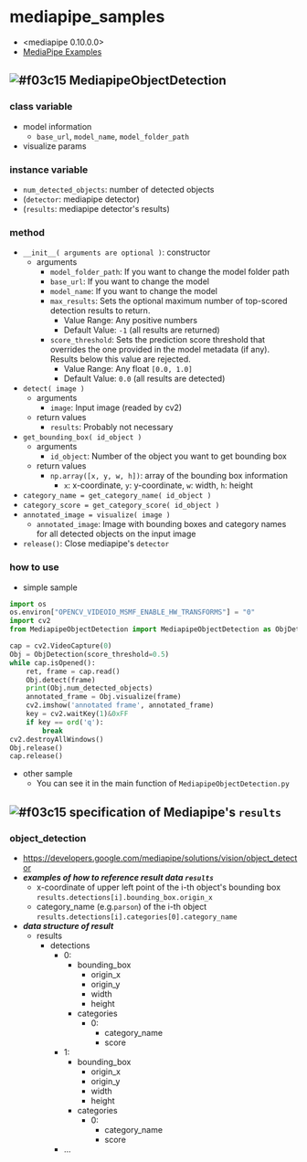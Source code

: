 # mediapipe_samples
- <mediapipe 0.10.0.0>
- [MediaPipe Examples](https://developers.google.com/mediapipe/solutions/examples)



## ![#f03c15](https://via.placeholder.com/15/f03c15/000000?text=+) MediapipeObjectDetection
### class variable
- model information
  - `base_url`, `model_name`, `model_folder_path`
- visualize params
### instance variable
- `num_detected_objects`: number of detected objects
- (`detector`: mediapipe detector)
- (`results`: mediapipe detector's results)
### method
- `__init__( arguments are optional )`: constructor
  - arguments
    - `model_folder_path`: If you want to change the model folder path
    - `base_url`: If you want to change the model
    - `model_name`: If you want to change the model
    - `max_results`: Sets the optional maximum number of top-scored detection results to return.
      - Value Range: Any positive numbers
      - Default Value: `-1` (all results are returned)
    - `score_threshold`: Sets the prediction score threshold that overrides the one provided in the model metadata (if any). Results below this value are rejected.
      - Value Range: Any float `[0.0, 1.0]`
      - Default Value: `0.0` (all results are detected)
- `detect( image )`
  - arguments
    - `image`: Input image (readed by cv2)
  - return values
    - `results`: Probably not necessary
- `get_bounding_box( id_object )`
  - arguments
    - `id_object`: Number of the object you want to get bounding box
  - return values
    - `np.array([x, y, w, h])`: array of the bounding box information
      - `x`: x-coordinate, `y`: y-coordinate, `w`: width, `h`: height
- `category_name = get_category_name( id_object )`
- `category_score = get_category_score( id_object )`
- `annotated_image = visualize( image )`
  - `annotated_image`: Image with bounding boxes and category names for all detected objects on the input image
- `release()`: Close mediapipe's `detector`
### how to use
- simple sample
```python
import os
os.environ["OPENCV_VIDEOIO_MSMF_ENABLE_HW_TRANSFORMS"] = "0"
import cv2
from MediapipeObjectDetection import MediapipeObjectDetection as ObjDetection

cap = cv2.VideoCapture(0)
Obj = ObjDetection(score_threshold=0.5)
while cap.isOpened():
    ret, frame = cap.read()
    Obj.detect(frame)
    print(Obj.num_detected_objects)
    annotated_frame = Obj.visualize(frame)
    cv2.imshow('annotated frame', annotated_frame)
    key = cv2.waitKey(1)&0xFF
    if key == ord('q'):
        break
cv2.destroyAllWindows()
Obj.release()
cap.release()
```
- other sample
  - You can see it in the main function of `MediapipeObjectDetection.py`

## ![#f03c15](https://via.placeholder.com/15/f03c15/000000?text=+) specification of Mediapipe's `results`
### object_detection
- https://developers.google.com/mediapipe/solutions/vision/object_detector
- ***examples of how to reference result data `results`***
  - x-coordinate of upper left point of the i-th object's bounding box<br>
    `results.detections[i].bounding_box.origin_x`
  - category_name (e.g.`parson`) of the i-th object<br>
    `results.detections[i].categories[0].category_name`
- ***data structure of result***
  - results
    - detections
      - 0:
        - bounding_box
          - origin_x
          - origin_y
          - width
          - height
        - categories
          - 0:
            - category_name
            - score
      - 1:
        - bounding_box
          - origin_x
          - origin_y
          - width
          - height
        - categories
          - 0:
            - category_name
            - score
      - ...



